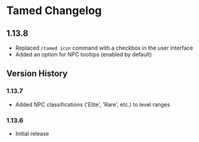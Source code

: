 # Tamed Changelog

## 1.13.8

- Replaced `/tamed icon` command with a checkbox in the user interface
- Added an option for NPC tooltips (enabled by default)

## Version History

### 1.13.7

- Added NPC classifications ('Elite', 'Rare', etc.) to level ranges

### 1.13.6

- Initial release
